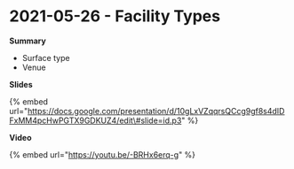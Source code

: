 # 2021-05-26 - Facility Types

**Summary**

* Surface type
* Venue

**Slides**

{% embed url="https://docs.google.com/presentation/d/10gLxVZqqrsQCcg9gf8s4dIDFxMM4pcHwPGTX9GDKUZ4/edit\#slide=id.p3" %}



**Video**

{% embed url="https://youtu.be/-BRHx6erq-g" %}



